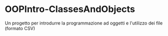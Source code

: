 # OOPIntro-ClassesAndObjects

Un progetto per introdurre la programmazione ad oggetti e l'utilizzo dei file (formato CSV)
